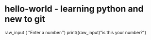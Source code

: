 # hello-world - learning python and new to git

raw_input ( "Enter a number:")
print((raw_input)"is this your number?")
